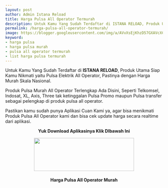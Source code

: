```yaml
---
layout: post
author: Admin Istana Reload
title: Harga Pulsa All Operator Termurah
description: Untuk Kamu Yang Sudah Terdaftar di ISTANA RELOAD, Produk Utama Siap Kamu Nikmati yaitu Pulsa Elektrik All Operator, Pastinya dengan Harga Murah
permalink: /harga-pulsa-all-operator-termurah/
image: https://blogger.googleusercontent.com/img/a/AVvXsEjKhzD57GXAVcXCy7Yy-iP84aPSvL4m84isIOM7YLH3sC0IcCxuSAWOsbyzcXuaXHMif06uQH1_hQgO0MZLdog8JnuxV2rKivwTtPjQO_RVlcPVo-KIhdwJ3YVcGJqBTf0BloIvQQEAb2H2K0EGi-Dn8ubuTnkYAmQtX5lY5E9ssdxfZtDSXxgMtC7MSg=s1600
keyword: 
- harga pulsa
- harga pulsa murah
- pulsa all operator termurah
- list harga pulsa termurah
---
```

<p>Untuk Kamu Yang Sudah Terdaftar di <b>ISTANA RELOAD</b>, Produk Utama Siap Kamu Nikmati yaitu Pulsa Elektrik All Operator, Pastinya dengan Harga Murah Skala Nasional.</p>
<p>Produk Pulsa Murah All Operator Terlengkap Ada Disini, Seperti Telkomsel, Indosat, XL, Axis, Three tak ketinggalan Pulsa Promo maupun Pulsa transfer sebagai pelengkap di produk pulsa all operator.</p><p>Pastikan kamu sudah punya Aplikasi Cuan Kami ya, agar bisa menikmati Produk Pulsa All Operator kami dan bisa cek update harga secara realtime dari aplikasi.</p><p></p><div style="text-align: center;"><b>Yuk Download Aplikasinya Klik DIbawah Ini</b></div><p></p><div class="separator" style="clear: both; text-align: center;"><a href="https://s.id/IRplaystore" style="margin-left: 1em; margin-right: 1em;" target="_blank"><img border="0" data-original-height="165" data-original-width="500" height="106" src="https://blogger.googleusercontent.com/img/a/AVvXsEjKKGxWGVhhaaexEE966JxD3sghZheAlZ2kdIGODt7zmsYfRLOaoP9_TvilHt2NqMuv_Ejz7Aruw0OQSI3i6drgnpwDqF7em9MRtgKRMquiG2WpOz8CQ4Gte8YR9fxO5Ty1cbg5WJLDkt5Tlg2ul0CZvcBe2X5fF2OeQUVYxvFm1jU4V7268x2LBnwcIA=s320" width="320" /></a></div>
<h4 style="clear: both; text-align: center;">Harga Pulsa All Operator Murah<br />
<script src="https://istanareload.co.id/tanggal.js" type="text/javascript"></script></h4><br />
<script src="https://istanareload.co.id/harga.php?type=js&amp;lvl=RS&amp;up=25&amp;cttn=PULSA" type="text/javascript"></script>
